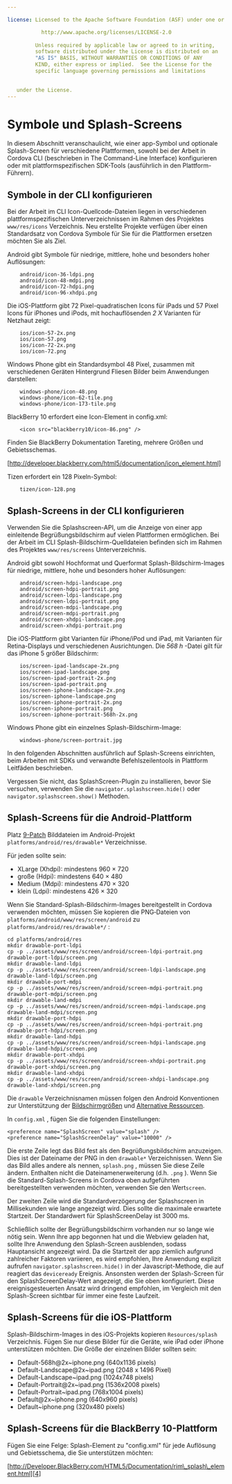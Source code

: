 ```yaml
---

license: Licensed to the Apache Software Foundation (ASF) under one or more contributor license agreements. Finden Sie verteilte mit dieser Arbeit für weitere Informationen bezüglich Urheberrecht und Datenschutz-Datei. Die ASF-Lizenzen-diese Datei, um Sie unter der Apache License, Version 2.0 (die "Lizenz"); Sie können diese Datei nur in Übereinstimmung mit der Lizenz. You may obtain a copy of the License at

           http://www.apache.org/licenses/LICENSE-2.0
    
         Unless required by applicable law or agreed to in writing,
         software distributed under the License is distributed on an
         "AS IS" BASIS, WITHOUT WARRANTIES OR CONDITIONS OF ANY
         KIND, either express or implied.  See the License for the
         specific language governing permissions and limitations
    

   under the License.
---
```


# Symbole und Splash-Screens

In diesem Abschnitt veranschaulicht, wie einer app-Symbol und optionale Splash-Screen für verschiedene Plattformen, sowohl bei der Arbeit in Cordova CLI (beschrieben in The Command-Line Interface) konfigurieren oder mit plattformspezifischen SDK-Tools (ausführlich in den Plattform-Führern).

## Symbole in der CLI konfigurieren

Bei der Arbeit im CLI Icon-Quellcode-Dateien liegen in verschiedenen plattformspezifischen Unterverzeichnissen im Rahmen des Projektes `www/res/icons` Verzeichnis. Neu erstellte Projekte verfügen über einen Standardsatz von Cordova Symbole für Sie für die Plattformen ersetzen möchten Sie als Ziel.

Android gibt Symbole für niedrige, mittlere, hohe und besonders hoher Auflösungen:

        android/icon-36-ldpi.png
        android/icon-48-mdpi.png
        android/icon-72-hdpi.png
        android/icon-96-xhdpi.png
    

Die iOS-Plattform gibt 72 Pixel-quadratischen Icons für iPads und 57 Pixel Icons für iPhones und iPods, mit hochauflösenden *2 X* Varianten für Netzhaut zeigt:

        ios/icon-57-2x.png
        ios/icon-57.png
        ios/icon-72-2x.png
        ios/icon-72.png
    

Windows Phone gibt ein Standardsymbol 48 Pixel, zusammen mit verschiedenen Geräten Hintergrund Fliesen Bilder beim Anwendungen darstellen:

        windows-phone/icon-48.png
        windows-phone/icon-62-tile.png
        windows-phone/icon-173-tile.png
    

BlackBerry 10 erfordert eine Icon-Element in config.xml:

        <icon src="blackberry10/icon-86.png" />
    

Finden Sie BlackBerry Dokumentation Tareting, mehrere Größen und Gebietsschemas.

[http://developer.blackberry.com/html5/documentation/icon_element.html]

Tizen erfordert ein 128 Pixeln-Symbol:

        tizen/icon-128.png
    

## Splash-Screens in der CLI konfigurieren

Verwenden Sie die Splashscreen-API, um die Anzeige von einer app einleitende Begrüßungsbildschirm auf vielen Plattformen ermöglichen. Bei der Arbeit im CLI Splash-Bildschirm-Quelldateien befinden sich im Rahmen des Projektes `www/res/screens` Unterverzeichnis.

Android gibt sowohl Hochformat und Querformat Splash-Bildschirm-Images für niedrige, mittlere, hohe und besonders hoher Auflösungen:

        android/screen-hdpi-landscape.png
        android/screen-hdpi-portrait.png
        android/screen-ldpi-landscape.png
        android/screen-ldpi-portrait.png
        android/screen-mdpi-landscape.png
        android/screen-mdpi-portrait.png
        android/screen-xhdpi-landscape.png
        android/screen-xhdpi-portrait.png
    

Die iOS-Plattform gibt Varianten für iPhone/iPod und iPad, mit Varianten für Retina-Displays und verschiedenen Ausrichtungen. Die *568 h* -Datei gilt für das iPhone 5 größer Bildschirm:

        ios/screen-ipad-landscape-2x.png
        ios/screen-ipad-landscape.png
        ios/screen-ipad-portrait-2x.png
        ios/screen-ipad-portrait.png
        ios/screen-iphone-landscape-2x.png
        ios/screen-iphone-landscape.png
        ios/screen-iphone-portrait-2x.png
        ios/screen-iphone-portrait.png
        ios/screen-iphone-portrait-568h-2x.png
    

Windows Phone gibt ein einzelnes Splash-Bildschirm-Image:

        windows-phone/screen-portrait.jpg
    

In den folgenden Abschnitten ausführlich auf Splash-Screens einrichten, beim Arbeiten mit SDKs und verwandte Befehlszeilentools in Plattform Leitfäden beschrieben.

Vergessen Sie nicht, das SplashScreen-Plugin zu installieren, bevor Sie versuchen, verwenden Sie die `navigator.splashscreen.hide()` oder `navigator.splashscreen.show()` Methoden.

## Splash-Screens für die Android-Plattform

Platz [9-Patch][1] Bilddateien im Android-Projekt `platforms/android/res/drawable*` Verzeichnisse.

 [1]: https://developer.android.com/tools/help/draw9patch.html

Für jeden sollte sein:

*   XLarge (Xhdpi): mindestens 960 × 720
*   große (Hdpi): mindestens 640 × 480
*   Medium (Mdpi): mindestens 470 × 320
*   klein (Ldpi): mindestens 426 × 320

Wenn Sie Standard-Splash-Bildschirm-Images bereitgestellt in Cordova verwenden möchten, müssen Sie kopieren die PNG‑Dateien von `platforms/android/www/res/screen/android` zu `platforms/android/res/drawable*/` :

    cd platforms/android/res
    mkdir drawable-port-ldpi
    cp -p ../assets/www/res/screen/android/screen-ldpi-portrait.png drawable-port-ldpi/screen.png
    mkdir drawable-land-ldpi
    cp -p ../assets/www/res/screen/android/screen-ldpi-landscape.png drawable-land-ldpi/screen.png
    mkdir drawable-port-mdpi
    cp -p ../assets/www/res/screen/android/screen-mdpi-portrait.png drawable-port-mdpi/screen.png
    mkdir drawable-land-mdpi
    cp -p ../assets/www/res/screen/android/screen-mdpi-landscape.png drawable-land-mdpi/screen.png
    mkdir drawable-port-hdpi
    cp -p ../assets/www/res/screen/android/screen-hdpi-portrait.png drawable-port-hdpi/screen.png
    mkdir drawable-land-hdpi
    cp -p ../assets/www/res/screen/android/screen-hdpi-landscape.png drawable-land-hdpi/screen.png
    mkdir drawable-port-xhdpi
    cp -p ../assets/www/res/screen/android/screen-xhdpi-portrait.png drawable-port-xhdpi/screen.png
    mkdir drawable-land-xhdpi
    cp -p ../assets/www/res/screen/android/screen-xhdpi-landscape.png drawable-land-xhdpi/screen.png
    

Die `drawable` Verzeichnisnamen müssen folgen den Android Konventionen zur Unterstützung der [Bildschirmgrößen][2] und [Alternative Ressourcen][3].

 [2]: http://developer.android.com/guide/practices/screens_support.html
 [3]: http://developer.android.com/guide/topics/resources/providing-resources.html#AlternativeResources

In `config.xml` , fügen Sie die folgenden Einstellungen:

    <preference name="SplashScreen" value="splash" />
    <preference name="SplashScreenDelay" value="10000" />
    

Die erste Zeile legt das Bild fest als den Begrüßungsbildschirm anzuzeigen. Dies ist der Dateiname der PNG in den `drawable*` Verzeichnissen. Wenn Sie das Bild alles andere als nennen, `splash.png` , müssen Sie diese Zeile ändern. Enthalten nicht die Dateinamenerweiterung (d.h. `.png` ). Wenn Sie die Standard-Splash-Screens in Cordova oben aufgeführten bereitgestellten verwenden möchten, verwenden Sie den Wert`screen`.

Der zweiten Zeile wird die Standardverzögerung der Splashscreen in Millisekunden wie lange angezeigt wird. Dies sollte die maximale erwartete Startzeit. Der Standardwert für SplashScreenDelay ist 3000 ms.

Schließlich sollte der Begrüßungsbildschirm vorhanden nur so lange wie nötig sein. Wenn Ihre app begonnen hat und die Webview geladen hat, sollte Ihre Anwendung den Splash-Screen ausblenden, sodass Hauptansicht angezeigt wird. Da die Startzeit der app ziemlich aufgrund zahlreicher Faktoren variieren, es wird empfohlen, Ihre Anwendung explizit aufrufen `navigator.splashscreen.hide()` in der Javascript-Methode, die auf reagiert das `deviceready` Ereignis. Ansonsten werden der Splash-Screen für den SplashScreenDelay-Wert angezeigt, die Sie oben konfiguriert. Diese ereignisgesteuerten Ansatz wird dringend empfohlen, im Vergleich mit den Splash-Screen sichtbar für immer eine feste Laufzeit.

## Splash-Screens für die iOS-Plattform

Splash-Bildschirm-Images in des iOS-Projekts kopieren `Resources/splash` Verzeichnis. Fügen Sie nur diese Bilder für die Geräte, wie iPad oder iPhone unterstützen möchten. Die Größe der einzelnen Bilder sollten sein:

*   Default-568h@2x~iphone.png (640x1136 pixels)
*   Default-Landscape@2x~ipad.png (2048 x 1496 Pixel)
*   Default-Landscape~ipad.png (1024x748 pixels)
*   Default-Portrait@2x~ipad.png (1536x2008 pixels)
*   Default-Portrait~ipad.png (768x1004 pixels)
*   Default@2x~iphone.png (640x960 pixels)
*   Default~iphone.png (320x480 pixels)

## Splash-Screens für die BlackBerry 10-Plattform

Fügen Sie eine Felge: Splash-Element zu "config.xml" für jede Auflösung und Gebietsschema, die Sie unterstützen möchten:

[http://Developer.BlackBerry.com/HTML5/Documentation/rim\_splash\_element.html][4]

 [4]: http://developer.blackberry.com/html5/documentation/rim_splash_element.html